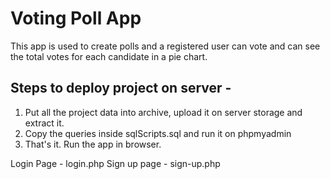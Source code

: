 # Voting Poll App

This app is used to create polls and a registered user can vote and can see the total votes for each candidate in a pie chart.

## Steps to deploy project on server -

1. Put all the project data into archive, upload it on server storage and extract it.
2. Copy the queries inside sqlScripts.sql and run it on phpmyadmin
3. That's it. Run the app in browser.

Login Page - login.php
Sign up page - sign-up.php